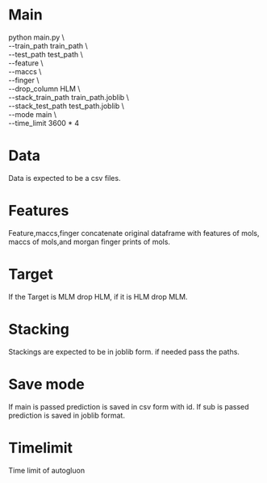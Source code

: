 # Main  
python main.py \  
--train_path train_path \    
--test_path test_path \  
--feature \  
--maccs \  
--finger \  
--drop_column HLM \  
--stack_train_path train_path.joblib \  
--stack_test_path test_path.joblib \  
--mode main \  
--time_limit 3600 * 4

# Data  
Data is expected to be a csv files.  

# Features  
Feature,maccs,finger concatenate original dataframe with features of mols, maccs of mols,and morgan finger prints of mols.  

# Target  
If the Target is MLM drop HLM, if it is HLM drop MLM.    

# Stacking  
Stackings are expected to be in joblib form. if needed pass the paths.  

# Save mode  
If main is passed prediction is saved in csv form with id. If sub is passed prediction is saved in joblib format.  

# Timelimit  
Time limit of autogluon


